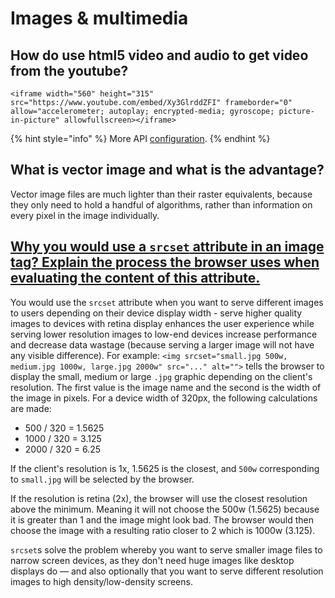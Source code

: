 # Images & multimedia

## How do use html5 video and audio to get video from the youtube?

```markup
<iframe width="560" height="315" src="https://www.youtube.com/embed/Xy3GlrddZFI" frameborder="0" allow="accelerometer; autoplay; encrypted-media; gyroscope; picture-in-picture" allowfullscreen></iframe>
```

{% hint style="info" %}
More API [configuration](https://developers.google.com/youtube/youtube_player_demo).
{% endhint %}

## What is vector image and what is the advantage?

Vector image files are much lighter than their raster equivalents, because they only need to hold a handful of algorithms, rather than information on every pixel in the image individually.

## [Why you would use a `srcset` attribute in an image tag? Explain the process the browser uses when evaluating the content of this attribute.](https://github.com/Dante-Vonarmia/front-end-interview-handbook/blob/master/contents/en/html-questions.md#why-you-would-use-a-srcset-attribute-in-an-image-tag-explain-the-process-the-browser-uses-when-evaluating-the-content-of-this-attribute)

You would use the `srcset` attribute when you want to serve different images to users depending on their device display width - serve higher quality images to devices with retina display enhances the user experience while serving lower resolution images to low-end devices increase performance and decrease data wastage \(because serving a larger image will not have any visible difference\). For example: `<img srcset="small.jpg 500w, medium.jpg 1000w, large.jpg 2000w" src="..." alt="">` tells the browser to display the small, medium or large `.jpg` graphic depending on the client's resolution. The first value is the image name and the second is the width of the image in pixels. For a device width of 320px, the following calculations are made:

* 500 / 320 = 1.5625
* 1000 / 320 = 3.125
* 2000 / 320 = 6.25

If the client's resolution is 1x, 1.5625 is the closest, and `500w` corresponding to `small.jpg` will be selected by the browser.

If the resolution is retina \(2x\), the browser will use the closest resolution above the minimum. Meaning it will not choose the 500w \(1.5625\) because it is greater than 1 and the image might look bad. The browser would then choose the image with a resulting ratio closer to 2 which is 1000w \(3.125\).

`srcset`s solve the problem whereby you want to serve smaller image files to narrow screen devices, as they don't need huge images like desktop displays do — and also optionally that you want to serve different resolution images to high density/low-density screens.

